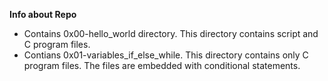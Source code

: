 **Info about Repo**
* Contains 0x00-hello_world directory. This directory contains script and C program files.
* Contians 0x01-variables_if_else_while. This directory contains only C program files. The files are embedded with conditional statements.

